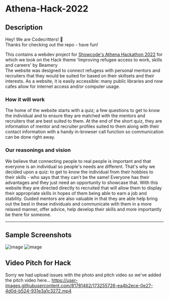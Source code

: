 # Athena-Hack-2022

## Description

Hey! We are Codecritters! :wave:<br>
Thanks for checking out the repo - have fun!

This contains a webdev project for [Showcode's Athena Hackathon 2022](https://www.showcode.io/athena-hack-2022/?utm_medium=bsocial) for which we took on the Hack theme 'Improving refugee access to work, skills and careers' by Beamery<br>
The website was designed to connect refugess with personal mentors and recruiters that they would be suited for based on their skillsets and their interests. As a website, it is easily accessible: many public libraries and now cafes allow for internet access and/or computer usage. 

### How it will work
The home of the website starts with a quiz; a few questions to get to know the individual and to ensure they are matched with the mentors and recruiters that are best suited to them. At the end of the short quiz, they are information of mentor and recruiter profiles suited to them along with their contact information with a handy in-browser call function so communication can be done right away.

### Our reasonings and vision
We believe that connecting people to real people is important and that everyone is an individual so people's needs are different. That's why we decided upon a quiz: to get to know the individual from their hobbies to their skills - who says that they can't be the same! Everyone has their advantages and they just need an opportunity to showcase that. With this website they are directed directly to recruited that will allow them to display their appropriate skills in hopes of them being able to earn a job and stability. Guided mentors are also valuable in that they are able help bring out the best in these individuals and communicate with them in a more relaxed manner, offer advice, help develop their skills and more importantly be there for someone.

---

## Sample Screenshots
![image](https://user-images.githubusercontent.com/81781462/173254089-e2076a48-cf35-453e-aed8-c8f6a489a8a7.png)
![image](https://user-images.githubusercontent.com/81781462/173254118-28d6b4ee-6132-4c09-899c-0e8c4b70e062.png)

## Video Pitch for Hack
Sorry we had upload issues with the photo and pitch video so we've added the pitch video here...
https://user-images.githubusercontent.com/81781462/173255726-ea4b2ece-0e27-4d0d-b524-931e3a1c3272.mp4
